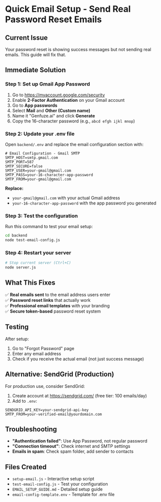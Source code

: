 # Quick Email Setup - Send Real Password Reset Emails

## Current Issue
Your password reset is showing success messages but not sending real emails. This guide will fix that.

## Immediate Solution

### Step 1: Set up Gmail App Password
1. Go to https://myaccount.google.com/security
2. Enable **2-Factor Authentication** on your Gmail account
3. Go to **App passwords**
4. Select **Mail** and **Other (Custom name)**
5. Name it "Genfuze.ai" and click **Generate**
6. Copy the 16-character password (e.g., `abcd efgh ijkl mnop`)

### Step 2: Update your .env file
Open `backend/.env` and replace the email configuration section with:

```env
# Email Configuration - Gmail SMTP
SMTP_HOST=smtp.gmail.com
SMTP_PORT=587
SMTP_SECURE=false
SMTP_USER=your-gmail@gmail.com
SMTP_PASS=your-16-character-app-password
SMTP_FROM=your-gmail@gmail.com
```

**Replace:**
- `your-gmail@gmail.com` with your actual Gmail address
- `your-16-character-app-password` with the app password you generated

### Step 3: Test the configuration
Run this command to test your email setup:
```bash
cd backend
node test-email-config.js
```

### Step 4: Restart your server
```bash
# Stop current server (Ctrl+C)
node server.js
```

## What This Fixes

✅ **Real emails sent** to the email address users enter  
✅ **Password reset links** that actually work  
✅ **Professional email templates** with your branding  
✅ **Secure token-based** password reset system  

## Testing

After setup:
1. Go to "Forgot Password" page
2. Enter any email address
3. Check if you receive the actual email (not just success message)

## Alternative: SendGrid (Production)

For production use, consider SendGrid:
1. Create account at https://sendgrid.com/ (free tier: 100 emails/day)
2. Add to `.env`:
```env
SENDGRID_API_KEY=your-sendgrid-api-key
SMTP_FROM=your-verified-email@yourdomain.com
```

## Troubleshooting

- **"Authentication failed"**: Use App Password, not regular password
- **"Connection timeout"**: Check internet and SMTP settings
- **Emails in spam**: Check spam folder, add sender to contacts

## Files Created

- `setup-email.js` - Interactive setup script
- `test-email-config.js` - Test your configuration
- `EMAIL_SETUP_GUIDE.md` - Detailed setup guide
- `email-config-template.env` - Template for .env file 
